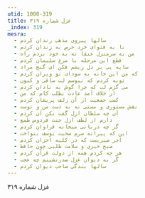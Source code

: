 ```yaml
---
utid: 1000-319
title: غزل شماره ۳۱۹
_index: 319
mesra:
  - سالها پیروی مذهب رندان کردم
  - تا به فتوای خرد حرص به زندان کردم
  - من به سرمنزل عنقا نه به خود بردم راه
  - قطع این مرحله با مرغ سلیمان کردم
  - سایه یی بر دل ریشم فکن ای گنج مراد
  - که من این خانه به سودای تو ویران کردم
  - توبه کردم که نبوسم لب ساقی و کنون
  - می گزم لب که چرا گوش به نادان کردم
  - از خلاف آمد عادت بطلب کام که من
  - کسب جمعیت از آن زلف پریشان کردم
  - نقش مستوری و مستی نه به دست من و توست
  - آن چه سلطان ازل گفت بکن آن کردم
  - دارم از لطف ازل جنت فردوس طمع
  - گر چه دربانی میخانه فراوان کردم
  - این که پیرانه سرم صحبت یوسف بنواخت
  - اجر صبریست که در کلبه احزان کردم
  - صبح خیزی و سلامت طلبی چون حافظ
  - هر چه کردم همه از دولت قرآن کردم
  - گر به دیوان غزل صدرنشینم چه عجب
  - سالها بندگی صاحب دیوان کردم
---
```

غزل شماره ۳۱۹
